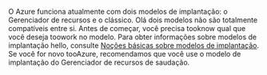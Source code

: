 O Azure funciona atualmente com dois modelos de implantação: o Gerenciador de recursos e o clássico. Olá dois modelos não são totalmente compatíveis entre si. Antes de começar, você precisa tooknow qual que você deseja toowork no modelo. Para obter informações sobre modelos de implantação hello, consulte [Noções básicas sobre modelos de implantação](../articles/resource-manager-deployment-model.md). Se você for novo tooAzure, recomendamos que você use o modelo de implantação do Gerenciador de recursos de saudação.
